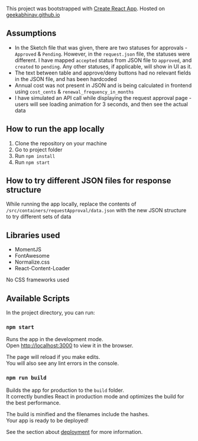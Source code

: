 This project was bootstrapped with [Create React App](https://github.com/facebook/create-react-app). Hosted on [geekabhinav.github.io](https://geekabhinav.github.io)

## Assumptions
* In the Sketch file that was given, there are two statuses for approvals - `Approved` & `Pending`. However, in the `request.json` file, the statuses were different. I have mapped `accepted` status from JSON file to `approved`, and `created` to `pending`. Any other statuses, if applicable, will show in UI as it.
* The text between table and approve/deny buttons had no relevant fields in the JSON file, and has been hardcoded
* Annual cost was not present in JSON and is being calculated in frontend using `cost_cents` & `renewal_frequency_in_months`
* I have simulated an API call while displaying the request approval page - users will see loading animation for 3 seconds, and then see the actual data
## How to run the app locally
1. Clone the repository on your machine
2. Go to project folder
3. Run `npm install`
4. Run `npm start`

## How to try different JSON files for response structure
While running the app locally, replace the contents of `/src/containers/requestApproval/data.json` with the new JSON structure to try different sets of data

## Libraries used
* MomentJS
* FontAwesome
* Normalize.css
* React-Content-Loader

No CSS frameworks used

## Available Scripts

In the project directory, you can run:

### `npm start`

Runs the app in the development mode.<br />
Open [http://localhost:3000](http://localhost:3000) to view it in the browser.

The page will reload if you make edits.<br />
You will also see any lint errors in the console.

### `npm run build`

Builds the app for production to the `build` folder.<br />
It correctly bundles React in production mode and optimizes the build for the best performance.

The build is minified and the filenames include the hashes.<br />
Your app is ready to be deployed!

See the section about [deployment](https://facebook.github.io/create-react-app/docs/deployment) for more information.

